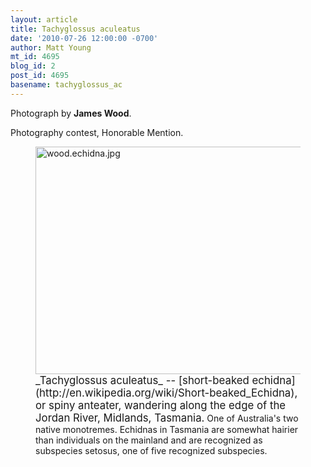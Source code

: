 ```yaml
---
layout: article
title: Tachyglossus aculeatus
date: '2010-07-26 12:00:00 -0700'
author: Matt Young
mt_id: 4695
blog_id: 2
post_id: 4695
basename: tachyglossus_ac
---
```

Photograph by **James Wood**.

Photography contest, Honorable Mention.


<figure>
<img src="{{ site.baseurl }}/uploads/2010/wood.echidna.jpg" alt="wood.echidna.jpg" width="500" height="364" />
<figcaption markdown="span">
<big>_Tachyglossus aculeatus_ -- [short-beaked echidna](http://en.wikipedia.org/wiki/Short-beaked_Echidna), or spiny anteater, wandering along the edge of the Jordan River, Midlands, Tasmania.</big> One of Australia's two native monotremes. Echidnas in Tasmania are somewhat hairier than individuals on the mainland and are recognized as subspecies setosus, one of five recognized subspecies.

</figcaption>
</figure>

